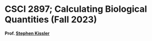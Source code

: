 # CSCI 2897; Calculating Biological Quantities (Fall 2023) 
__Prof. [Stephen Kissler](mailto:stephen.kissler@colorado.edu)__ 